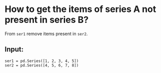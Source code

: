 # How to get the items of series A not present in series B?

From `ser1` remove items present in `ser2`.

## Input:

``` 
ser1 = pd.Series([1, 2, 3, 4, 5])
ser2 = pd.Series([4, 5, 6, 7, 8])
```